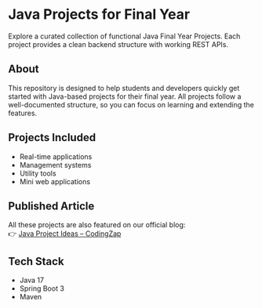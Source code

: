 # Java Projects for Final Year

Explore a curated collection of functional Java Final Year Projects. Each project provides a clean backend structure with working REST APIs.

## About
This repository is designed to help students and developers quickly get started with Java-based projects for their final year. All projects follow a well-documented structure, so you can focus on learning and extending the features.

## Projects Included
- Real-time applications  
- Management systems  
- Utility tools  
- Mini web applications  


## Published Article
All these projects are also featured on our official blog:  
👉 [Java Project Ideas – CodingZap](https://codingzap.com/java-project-ideas/)

## Tech Stack
- Java 17  
- Spring Boot 3  
- Maven

